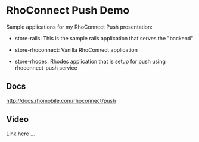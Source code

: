 # RhoConnect Push Demo

Sample applications for my RhoConnect Push presentation:

* store-rails: This is the sample rails application that serves the "backend"

* store-rhoconnect: Vanilla RhoConnect application

* store-rhodes: Rhodes application that is setup for push using rhoconnect-push service

## Docs

<http://docs.rhomobile.com/rhoconnect/push>

## Video

Link here ...